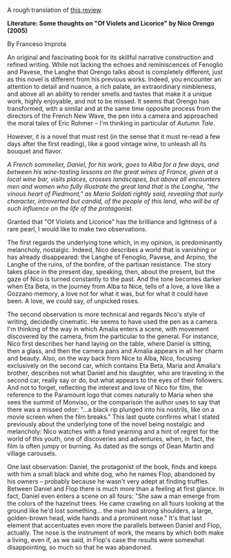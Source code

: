 A rough translation of <a href='http://www.bartolomeodimonaco.it/online/letteratura-alcune-riflessioni-su-%E2%80%9Cdi-viole-e-di-liquirizia%E2%80%9D-di-nico-orengo-2005'>this review</a>.

**Literature: Some thoughts on "Of Violets and Licorice" by Nico Orengo (2005)**

By Franceso Improta

An original and fascinating book for its skillful narrative construction and refined writing. While not lacking the echoes and reminiscences of Fenoglio and Pavese, the Langhe that Orengo talks about is completely different, just as this novel is different from his previous works. Indeed, you encounter an attention to detail and nuance, a rich palate, an extraordinary nimbleness, and above all an ability to render smells and tastes that make it a unique work, highly enjoyable, and not to be missed. It seems that Orengo has transformed, with a similar and at the same time opposite process from the directors of the French New Wave, the pen into a camera and approached the moral tales of Eric Rohmer &ndash; I'm thinking in particular of *Autumn Tale*.

However, it is a novel that must rest (in the sense that it must re-read a few days after the first reading), like a good vintage wine, to unleash all its bouquet and flavor.

*A French sommelier, Daniel, for his work, goes to Alba for a few days, and between his wine-tasting lessons on the great wines of France, given at a local wine bar, visits places, crosses landscapes, but above all encounters men and women who fully illustrate the great land that is the Langhe, "the vinous heart of Piedmont," as Mario Soldati rightly said, revealing that surly character, introverted but candid, of the people of this land, who will be of such influence on the life of the protagonist.*

Granted that "Of Violets and Licorice" has the brilliance and lightness of a rare pearl, I would like to make two observations.

The first regards the underlying tone which, in my opinion, is predominantly melancholy, nostalgic. Indeed, Nico describes a world that is vanishing or has already disappeared: the Langhe of Fenoglio, Pavese, and Arpino, the Langhe of the ruins, of the bonfire, of the partisan resistance. The story takes place in the present day, speaking, then, about the present, but the gaze of Nico is turned constantly to the past. And the tone becomes darker when Eta Beta, in the journey from Alba to Nice, tells of a love, a love like a Gozzano memory, a love not for what it was, but for what it could have been. A love, we could say, of unpicked roses.

The second observation is more technical and regards Nico's style of writing, decidedly cinematic. He seems to have used the pen as a camera. I'm thinking of the way in which Amalia enters a scene, with movement discovered by the camera, from the particular to the general. For instance, Nico first describes her hand laying on the table, where Daniel is sitting, then a glass, and then the camera pans and Amalia appears in all her charm and beauty. Also, on the way back from Nice to Alba, Nico, focusing exclusively on the second car, which contains Eta Beta, Maria and Amalia's brother, describes not what Daniel and his daughter, who are traveling in the second car, really say or do, but what appears to the eyes of their followers. And not to forget, reflecting the interest and love of Nico for film, the reference to the Paramount logo that comes naturally to Maria when she sees the summit of Monviso, or the comparison the author uses to say that there was a missed odor: "...a black rip plunged into his nostrils, like on a movie screen when the film breaks." This last quote confirms what I stated previously about the underlying tone of the novel being nostalgic and melancholy: Nico watches with a fond yearning and a hint of regret for the world of this youth, one of discoveries and adventures, when, in fact, the film is often jumpy or burning. As dated as the songs of Dean Martin and village carousels.

One last observation: Daniel, the protagonist of the book, finds and keeps with him a small black and white dog, who he names Flop, abandoned by his owners &ndash; probably because he wasn't very adept at finding truffles. Between Daniel and Flop there is much more than a feeling at first glance. In fact, Daniel even enters a scene on all fours: "She saw a man emerge from the colors of the hazelnut trees. He came crawling on all fours looking at the ground like he'd lost something... the man had strong shoulders, a large, golden-brown head, wide hands and a prominent nose." It's that last element that accentuates even more the parallels between Daniel and Flop, actually. The nose is the instrument of work, the means by which both make a living, even if, as we said, in Flop's case the results were somewhat disappointing, so much so that he was abandoned.
